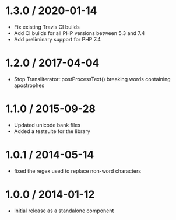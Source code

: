 # 1.3.0 / 2020-01-14

-   Fix existing Travis CI builds
-   Add CI builds for all PHP versions between 5.3 and 7.4 
-   Add preliminary support for PHP 7.4 

# 1.2.0 / 2017-04-04

-   Stop Transliterator::postProcessText() breaking words containing apostrophes

# 1.1.0 / 2015-09-28

-   Updated unicode bank files
-   Added a testsuite for the library

# 1.0.1 / 2014-05-14

-   fixed the regex used to replace non-word characters

# 1.0.0 / 2014-01-12

-   Initial release as a standalone component
